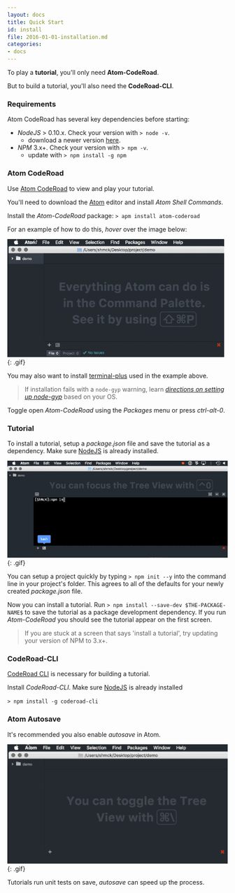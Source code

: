 ```yaml
---
layout: docs
title: Quick Start
id: install
file: 2016-01-01-installation.md
categories:
- docs
---
```


To play a **tutorial**, you'll only need **Atom-CodeRoad**.

But to build a tutorial, you'll also need the **CodeRoad-CLI**.

### Requirements

Atom CodeRoad has several key dependencies before starting:

* *NodeJS* > 0.10.x. Check your version with `> node -v`.
    - download a newer version [here](https://nodejs.org).
* *NPM* 3.x+. Check your version with `> npm -v`.
    - update with `> npm install -g npm`

### Atom CodeRoad

Use [Atom CodeRoad](https://github.com/coderoad/atom-coderoad) to view and play your tutorial.

You'll need to download the [Atom](https://atom.io/) editor and install *Atom Shell Commands*.

Install the *Atom-CodeRoad* package: `> apm install atom-coderoad`

For an example of how to do this, *hover* over the image below:

![Install atom-coderoad](/img/gif/install-atom-coderoad.png){: .gif}

You may also want to install [terminal-plus](https://atom.io/packages/terminal-plus) used in the example above.

> If installation fails with a `node-gyp` warning, learn [*directions on setting up node-gyp*](https://github.com/nodejs/node-gyp) based on your OS.

Toggle open *Atom-CodeRoad* using the *Packages* menu or press *ctrl-alt-0*.



### Tutorial

To install a tutorial, setup a *package.json* file and save the tutorial as a dependency. Make sure [NodeJS](nodejs.org) is already installed.

![Install a Tutorial](/img/gif/install-tutorial.png){: .gif}

You can setup a project quickly by typing `> npm init --y` into the command line in your project's folder. This agrees to all of the defaults for your newly created *package.json* file.

Now you can install a tutorial. Run `> npm install --save-dev $THE-PACKAGE-NAME$` to save the tutorial as a package development dependency. If you run *Atom-CodeRoad* you should see the tutorial appear on the first screen.

> If you are stuck at a screen that says 'install a tutorial', try updating your version of NPM to 3.x+.

### CodeRoad-CLI

[CodeRoad CLI](https://github.com/coderoad/coderoad-cli) is necessary for building a tutorial.

Install *CodeRoad-CLI*. Make sure [NodeJS](nodejs.org) is already installed

`> npm install -g coderoad-cli`


### Atom Autosave

It's recommended you also enable *autosave* in Atom.

![Enable autosave in Atom](/img/gif/autosave.png){: .gif}

Tutorials run unit tests on save, *autosave* can speed up the process.
